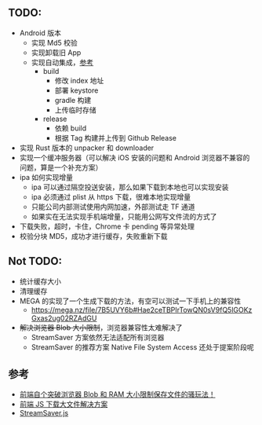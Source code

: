 ## TODO:

-   Android 版本
    -   实现 Md5 校验
    -   实现卸载旧 App
    -   实现自动集成，[参考](https://gist.github.com/alexanderbazo/227476190ef5ab655795e34ec0d314d6)
        - build
            - 修改 index 地址
            - 部署 keystore
            - gradle 构建
            - 上传临时存储
        - release
            - 依赖 build
            - 根据 Tag 构建并上传到 Github Release
-   实现 Rust 版本的 unpacker 和 downloader
-   实现一个缓冲服务器（可以解决 iOS 安装的问题和 Android 浏览器不兼容的问题，算是一个补充方案）
-   ipa 如何实现增量
    -   ipa 可以通过隔空投送安装，那么如果下载到本地也可以实现安装
    -   ipa 必须通过 plist 从 https 下载，很难本地实现增量
    -   只能公司内部测试使用内网加速，外部测试走 TF 通道
    -   如果实在无法实现手机端增量，只能用公网写文件流的方式了
-   下载失败，超时，卡住，Chrome 卡 pending 等异常处理
-   校验分块 MD5，成功才进行缓存，失败重新下载

## Not TODO:

-   统计缓存大小
-   清理缓存
-   MEGA 的实现了一个生成下载的方法，有空可以测试一下手机上的兼容性
    - https://mega.nz/file/7B5UVY6b#Hae2ceTBPIrTowQN0sV9fQ5lGOKzGxas2ug02RZAdGU
-   ~~解决浏览器 Blob 大小限制~~，浏览器兼容性太难解决了
    -   StreamSaver 方案依然无法适配所有浏览器
    -   StreamSaver 的推荐方案 Native File System Access 还处于提案阶段呢

## 参考

-   [前端自个突破浏览器 Blob 和 RAM 大小限制保存文件的骚玩法！](https://juejin.cn/post/6985883442122604574)
-   [前端 JS 下载大文件解决方案](https://www.cnblogs.com/mrwh/p/13227709.html)
-   [StreamSaver.js](https://github.com/jimmywarting/StreamSaver.js)
